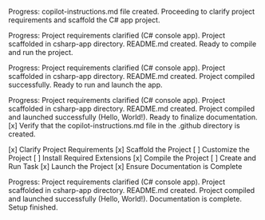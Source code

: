 

Progress: copilot-instructions.md file created. Proceeding to clarify project requirements and scaffold the C# app project.


Progress: Project requirements clarified (C# console app). Project scaffolded in csharp-app directory. README.md created. Ready to compile and run the project.


Progress: Project requirements clarified (C# console app). Project scaffolded in csharp-app directory. README.md created. Project compiled successfully. Ready to run and launch the app.


Progress: Project requirements clarified (C# console app). Project scaffolded in csharp-app directory. README.md created. Project compiled and launched successfully (Hello, World!). Ready to finalize documentation.
 [x] Verify that the copilot-instructions.md file in the .github directory is created.

 [x] Clarify Project Requirements
 [x] Scaffold the Project
 [ ] Customize the Project
 [ ] Install Required Extensions
 [x] Compile the Project
 [ ] Create and Run Task
 [x] Launch the Project
 [x] Ensure Documentation is Complete

Progress: Project requirements clarified (C# console app). Project scaffolded in csharp-app directory. README.md created. Project compiled and launched successfully (Hello, World!). Documentation is complete. Setup finished.
